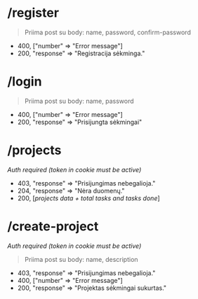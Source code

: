 # /register

> Priima post su body:
name,
password,
confirm-password

- 400, ["number" => "Error message"]
- 200, "response" => "Registracija sėkminga."

# /login

> Priima post su body:
name,
password

- 400, ["number" => "Error message"]
- 200, "response" => "Prisijungta sėkmingai"

# /projects
*Auth required (token in cookie must be active)*

- 403, "response" => "Prisijungimas nebegalioja."
- 204, "response" => "Nėra duomenų."
- 200, [*projects data + total tasks and tasks done*]

# /create-project
*Auth required (token in cookie must be active)*

> Priima post su body:
name,
description

- 403, "response" => "Prisijungimas nebegalioja."
- 400, ["number" => "Error message"]
- 200, "response" => "Projektas sėkmingai sukurtas."
